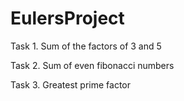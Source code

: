 # EulersProject

Task 1. 
Sum of the factors of 3 and 5

Task 2. 
Sum of even fibonacci numbers

Task 3.
Greatest prime factor
